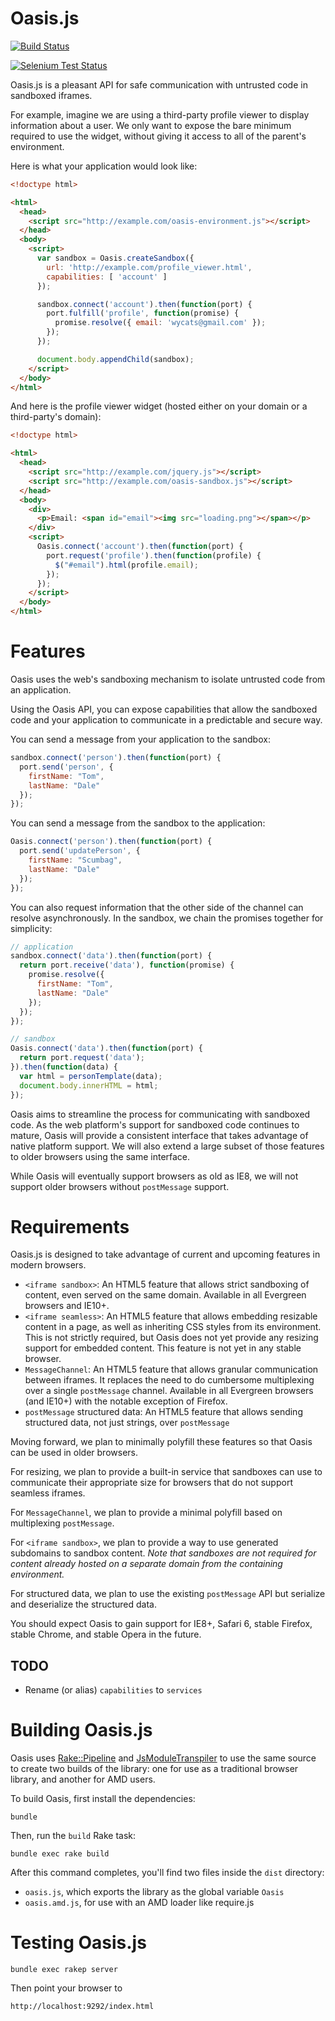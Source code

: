 # Oasis.js

[![Build Status](https://secure.travis-ci.org/tildeio/oasis.js.png?branch=master)](http://travis-ci.org/tildeio/oasis.js)

[![Selenium Test Status](https://saucelabs.com/browser-matrix/oasisjs.svg)](https://saucelabs.com/u/oasisjs)

Oasis.js is a pleasant API for safe communication with untrusted code in
sandboxed iframes.

For example, imagine we are using a third-party profile viewer to
display information about a user. We only want to expose the bare
minimum required to use the widget, without giving it access to all of
the parent's environment.

Here is what your application would look like:

```html
<!doctype html>

<html>
  <head>
    <script src="http://example.com/oasis-environment.js"></script>
  </head>
  <body>
    <script>
      var sandbox = Oasis.createSandbox({
        url: 'http://example.com/profile_viewer.html',
        capabilities: [ 'account' ]
      });

      sandbox.connect('account').then(function(port) {
        port.fulfill('profile', function(promise) {
          promise.resolve({ email: 'wycats@gmail.com' });
        });
      });

      document.body.appendChild(sandbox);
    </script>
  </body>
</html>
```

And here is the profile viewer widget (hosted either on your domain
or a third-party's domain):

```html
<!doctype html>

<html>
  <head>
    <script src="http://example.com/jquery.js"></script>
    <script src="http://example.com/oasis-sandbox.js"></script>
  </head>
  <body>
    <div>
      <p>Email: <span id="email"><img src="loading.png"></span></p>
    </div>
    <script>
      Oasis.connect('account').then(function(port) {
        port.request('profile').then(function(profile) {
          $("#email").html(profile.email);
        });
      });
    </script>
  </body>
</html>
```

# Features

Oasis uses the web's sandboxing mechanism to isolate untrusted code from
an application.

Using the Oasis API, you can expose capabilities that allow the sandboxed
code and your application to communicate in a predictable and secure way.

You can send a message from your application to the sandbox:

```javascript
sandbox.connect('person').then(function(port) {
  port.send('person', {
    firstName: "Tom",
    lastName: "Dale"
  });
});
```

You can send a message from the sandbox to the application:

```javascript
Oasis.connect('person').then(function(port) {
  port.send('updatePerson', {
    firstName: "Scumbag",
    lastName: "Dale"
  });
});
```

You can also request information that the other side of the channel can resolve asynchronously. In the sandbox, we chain the promises together for simplicity:

```javascript
// application
sandbox.connect('data').then(function(port) {
  return port.receive('data'), function(promise) {
    promise.resolve({
      firstName: "Tom",
      lastName: "Dale"
    });
  });
});

// sandbox
Oasis.connect('data').then(function(port) {
  return port.request('data');
}).then(function(data) {
  var html = personTemplate(data);
  document.body.innerHTML = html;
});
```

Oasis aims to streamline the process for communicating with sandboxed
code. As the web platform's support for sandboxed code continues to mature,
Oasis will provide a consistent interface that takes advantage of native
platform support. We will also extend a large subset of those features
to older browsers using the same interface.

While Oasis will eventually support browsers as old as IE8, we will not
support older browsers without `postMessage` support.

# Requirements

Oasis.js is designed to take advantage of current and upcoming features
in modern browsers.

* `<iframe sandbox>`: An HTML5 feature that allows strict sandboxing of
  content, even served on the same domain. Available in all Evergreen
  browsers and IE10+.
* `<iframe seamless>`: An HTML5 feature that allows embedding resizable
  content in a page, as well as inheriting CSS styles from its
  environment. This is not strictly required, but Oasis does not yet
  provide any resizing support for embedded content. This feature is
  not yet in any stable browser.
* `MessageChannel`: An HTML5 feature that allows granular communication
  between iframes. It replaces the need to do cumbersome multiplexing
  over a single `postMessage` channel. Available in all Evergreen
  browsers (and IE10+) with the notable exception of Firefox.
* `postMessage` structured data: An HTML5 feature that allows sending
  structured data, not just strings, over `postMessage`

Moving forward, we plan to minimally polyfill these features so that
Oasis can be used in older browsers.

For resizing, we plan to provide a built-in service that sandboxes can
use to communicate their appropriate size for browsers that do not
support seamless iframes.

For `MessageChannel`, we plan to provide a minimal polyfill based on
multiplexing `postMessage`.

For `<iframe sandbox>`, we plan to provide a way to use generated
subdomains to sandbox content. *Note that sandboxes are not required for
content already hosted on a separate domain from the containing
environment.*

For structured data, we plan to use the existing `postMessage` API but
serialize and deserialize the structured data. 

You should expect Oasis to gain support for IE8+, Safari 6, stable
Firefox, stable Chrome, and stable Opera in the future.

## TODO

* Rename (or alias) `capabilities` to `services`

# Building Oasis.js

Oasis uses [Rake::Pipeline](1) and [JsModuleTranspiler](2) to use the
same source to create two builds of the library: one for use as a
traditional browser library, and another for AMD users.

[1]: https://github.com/livingsocial/rake-pipeline
[2]: https://github.com/wycats/js_module_transpiler

To build Oasis, first install the dependencies:

```
bundle
```

Then, run the `build` Rake task:

```
bundle exec rake build
```

After this command completes, you'll find two files inside the `dist`
directory:

* `oasis.js`, which exports the library as the global variable `Oasis`
* `oasis.amd.js`, for use with an AMD loader like require.js

# Testing Oasis.js

```
bundle exec rakep server
```

Then point your browser to

```
http://localhost:9292/index.html
```
